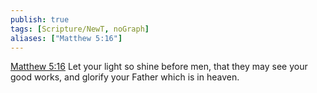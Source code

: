 ```yaml
---
publish: true
tags: [Scripture/NewT, noGraph]
aliases: ["Matthew 5:16"]
---
```

[Matthew 5:16](https://churchofjesuschrist.org/study/scriptures/nt/matt/5?lang=eng&id=p16#p16) Let your light so shine before men, that they may see your good works, and glorify your Father which is in heaven.
